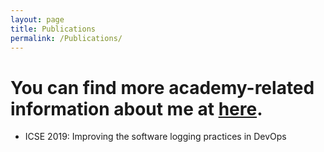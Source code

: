 ```yaml
---
layout: page
title: Publications
permalink: /Publications/
---
```


# You can find more academy-related information about me at [here](https://www.eecs.yorku.ca/~chenfsd).

* ICSE 2019: Improving the software logging practices in DevOps 

<!---
This is the base Jekyll theme. You can find out more info about customizing your Jekyll theme, as well as basic Jekyll usage documentation at [jekyllrb.com](https://jekyllrb.com/)

You can find the source code for Minima at GitHub:
[jekyll][jekyll-organization] /
[minima](https://github.com/jekyll/minima)

You can find the source code for Jekyll at GitHub:
[jekyll][jekyll-organization] /
[jekyll](https://github.com/jekyll/jekyll)


[jekyll-organization]: https://github.com/jekyll
-->
